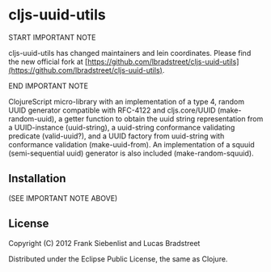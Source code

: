 # cljs-uuid-utils

START IMPORTANT NOTE

cljs-uuid-utils has changed maintainers and lein coordinates. Please find the new official fork at 
[https://github.com/lbradstreet/cljs-uuid-utils](https://github.com/lbradstreet/cljs-uuid-utils).

END IMPORTANT NOTE


ClojureScript micro-library with an implementation of a type 4, random UUID generator 
compatible with RFC-4122 and cljs.core/UUID (make-random-uuid), 
a getter function to obtain the uuid string representation from a UUID-instance 
(uuid-string), a uuid-string conformance validating predicate (valid-uuid?), 
and a UUID factory from uuid-string with conformance validation (make-uuid-from). 
An implementation of a squuid (semi-sequential uuid) generator is also included (make-random-squuid).

## Installation

(SEE IMPORTANT NOTE ABOVE)

## License

Copyright (C) 2012 Frank Siebenlist and Lucas Bradstreet

Distributed under the Eclipse Public License, the same as Clojure.
